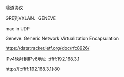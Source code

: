 隧道协议

GRE到VXLAN、GENEVE

mac in UDP

Geneve: Generic Network Virtualization Encapsulation

https://datatracker.ietf.org/doc/rfc8926/

IPv4映射到IPv6地址
::ffff:192.168.3.1

http://[::ffff:192.168.3.1]:80
